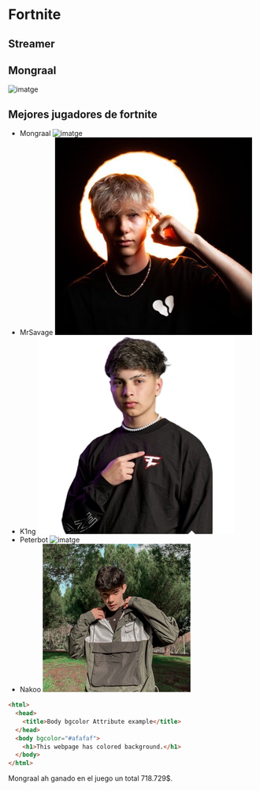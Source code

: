 # Fortnite
## Streamer 
## Mongraal 
![imatge](https://github.com/user-attachments/assets/5d904358-bba4-4b38-a80f-5a9a9af1625c)

## Mejores jugadores de fortnite 
+ Mongraal ![imatge](https://github.com/user-attachments/assets/77379aa8-1f57-43b5-9a7b-2b97bca58a63)
+ MrSavage ![imatge](mrsavage.jpg) 
+ K1ng ![imatge](FaZe_K1nG.webp) 
+ Peterbot ![imatge](peterbot.avif)
+ Nakoo ![imatge](nakoo.png) 

~~~html
<html>
  <head>
    <title>Body bgcolor Attribute example</title>
  </head>
  <body bgcolor="#afafaf">
    <h1>This webpage has colored background.</h1>
  </body>
</html>
 ~~~

Mongraal ah ganado en el juego un total 718.729$.
